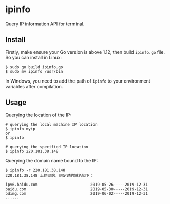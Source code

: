 # ipinfo
Query IP information API for terminal.

## Install

Firstly,  make ensure your Go version is above 1.12, then build `ipinfo.go` file. So you can install in Linux:

```shell
$ sudo go build ipinfo.go
$ sudo mv ipinfo /usr/bin
```

In Windows, you need to add the path of `ipinfo` to your environment variables after compilation.

## Usage

Querying the location of the IP:

```shell
# querying the local machine IP location
$ ipinfo myip
or 
$ ipinfo

# querying the specified IP location
$ ipinfo 220.181.38.148
```

Querying the domain name bound to the IP:

```shell
$ ipinfo -r 220.181.38.148
220.181.38.148 上的网站，绑定过的域名如下：

ipv6.baidu.com                       2019-05-26-----2019-12-31
baidu.com                            2019-05-30-----2019-12-31
bdimg.com                            2019-06-02-----2019-12-31
......
```

